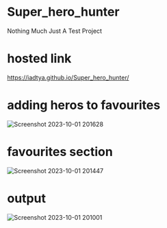 # Super_hero_hunter
Nothing Much Just A Test Project
# hosted link
https://iadtya.github.io/Super_hero_hunter/

# adding heros to favourites
![Screenshot 2023-10-01 201628](https://github.com/iAdtya/Super_hero_hunter/assets/93979441/a9f94f78-4a28-4c13-b7d8-70b66d9b1179)

# favourites section
![Screenshot 2023-10-01 201447](https://github.com/iAdtya/Super_hero_hunter/assets/93979441/e6fcaa98-6177-4b8b-a84f-19d4924eee79)

# output
![Screenshot 2023-10-01 201001](https://github.com/iAdtya/Super_hero_hunter/assets/93979441/98a808e4-3add-4991-b833-02217bfc4256)

